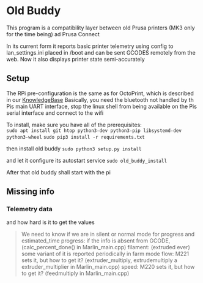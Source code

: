 # Old Buddy

This program is a compatibility layer between old Prusa printers (MK3 only for the time being) ad Prusa Connect

In its current form it reports basic printer telemetry using config to lan_settings.ini placed in /boot and
can be sent GCODES remotely from the web. Now it also displays printer state semi-accurately

## Setup
The RPi pre-configuration is the same as for OctoPrint, which is described in our
[KnowledgeBase](https://help.prusa3d.com/en/article/octoprint-building-an-image-for-raspberry-pi-zero-w_2182)
Basically, you need the bluetooth not handled by th Pis main UART interface, stop the linux shell from being
available on the Pis serial interface and connect to the wifi

To install, make sure you have all of the prerequisites:  
`sudo apt install git htop python3-dev python3-pip libsystemd-dev python3-wheel`
`sudo pip3 install -r requirements.txt`

then install old buddy
`sudo python3 setup.py install`

and let it configure its autostart service
`sudo old_buddy_install`

After that old buddy shall start with the pi

## Missing info

### Telemetry data
and how hard is it to get the values

> We need to know if we are in silent or normal mode for progress and estimated_time
> progress: if the info is absent from GCODE, (calc_percent_done() in Marlin_main.cpp)
> filament: (extruded ever) some variant of it is reported periodically in farm mode
> flow: M221 sets it, but how to get it? (extruder_multiply,  extrudemultiply a extruder_multiplier in Marlin_main.cpp)
> speed: M220 sets it, but how to get it? (feedmultiply in Marlin_main.cpp)
